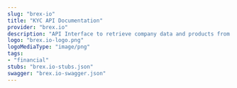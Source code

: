 ```yaml
---
slug: "brex-io"
title: "KYC API Documentation"
provider: "brex.io"
description: "API Interface to retrieve company data and products from business registers"
logo: "brex.io-logo.png"
logoMediaType: "image/png"
tags:
- "financial"
stubs: "brex.io-stubs.json"
swagger: "brex.io-swagger.json"
---
```


